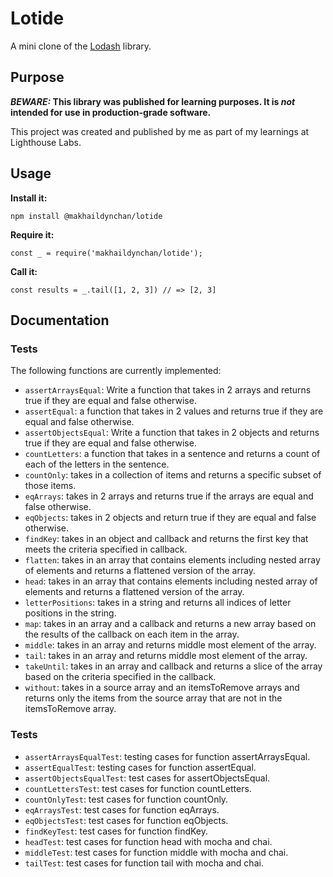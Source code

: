 # Lotide

A mini clone of the [Lodash](https://lodash.com) library.

## Purpose

**_BEWARE:_ This library was published for learning purposes. It is _not_ intended for use in production-grade software.**

This project was created and published by me as part of my learnings at Lighthouse Labs. 

## Usage

**Install it:**

`npm install @makhaildynchan/lotide`

**Require it:**

`const _ = require('makhaildynchan/lotide');`

**Call it:**

`const results = _.tail([1, 2, 3]) // => [2, 3]`

## Documentation
### Tests
The following functions are currently implemented:

* `assertArraysEqual`: Write a function that takes in 2 arrays and returns true if they are equal and false otherwise.
* `assertEqual`: a function that takes in 2 values and returns true if they are equal and false otherwise.
* `assertObjectsEqual`: Write a function that takes in 2 objects and returns true if they are equal and false otherwise.
* `countLetters`: a function that takes in a sentence and returns a count of each of the letters in the sentence.
* `countOnly`: takes in a collection of items and returns a specific subset of those items.
* `eqArrays`: takes in 2 arrays and returns true if the arrays are equal and false otherwise.
* `eqObjects`: takes in 2 objects and return true if they are equal and false otherwise.
* `findKey`: takes in an object and callback and returns the first key that meets the criteria specified in callback.
* `flatten`: takes in an array that contains elements including nested array of elements and returns a flattened version of the array.
* `head`: takes in an array that contains elements including nested array of elements and returns a flattened version of the array.
* `letterPositions`: takes in a string and returns all indices of letter positions in the string.
* `map`: takes in an array and a callback and returns a new array based on the results of the callback on each item in the array.
* `middle`: takes in an array and returns middle most element of the array.
* `tail`: takes in an array and returns middle most element of the array.
* `takeUntil`: takes in an array and callback and returns a slice of the array based on the criteria specified in the callback.
* `without`: takes in a source array and an itemsToRemove arrays and returns only the items from the source array that are not in the itemsToRemove array.

### Tests

* `assertArraysEqualTest`: testing cases for function assertArraysEqual.
* `assertEqualTest`: testing cases for function assertEqual.
* `assertObjectsEqualTest`: test cases for assertObjectsEqual.
* `countLettersTest`: test cases for function countLetters.
* `countOnlyTest`: test cases for function countOnly.
* `eqArraysTest`: test cases for function eqArrays.
* `eqObjectsTest`: test cases for function eqObjects.
* `findKeyTest`: test cases for function findKey.
* `headTest`: test cases for function head with mocha and chai.
* `middleTest`: test cases for function middle with mocha and chai.
* `tailTest`: test cases for function tail with mocha and chai.